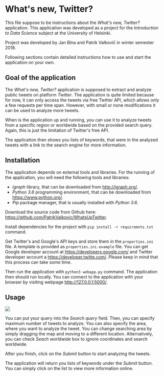 # What's new, Twitter?

This file suppose to be instructions about the *What's new, Twitter?* application. This application was developed as a project for the *Introduction to Data Science* subject at the University of Helsinki.

Project was developed by Jan Bína and Patrik Valkovič in winter semester 2018.

Following sections contain detailed instructions how to use and start the application on your own.

## Goal of the application

The *What's new, Twitter?* application is supposed to extract and analyze public tweets on platform *Twitter*. The application is quite limited because for now, it can only access the tweets via free Twitter API, which allows only a few requests per time span. However, with small or none modifications it can be used to analyze more tweets.

When is the application up and running, you can use it to analyze tweets from a specific region or worldwide based on the provided search query. Again, this is just the limitation of Twitter's free API.

The application then shows you lists of keywords, that were in the analyzed tweets with a link to the search engine for more information.

## Installation

The application depends on external tools and libraries. 
For the running of the application, you will need the following tools and libraries:
- *igraph* library, that can be downloaded from http://igraph.org/.
- *Python 3.6* programming environment, that can be downloaded from https://www.python.org/.
- *Pip* package manager, that is usually installed with *Python 3.6*.

Download the source code from Github here: https://github.com/PatrikValkovic/WhatsUpTwitter.

Install dependencies for the project with `pip install -r requiremnts.txt` command.

Get Twitter's and Google's API keys and store them in the `properties.ini` file. A template is provided as `properties.ini.example` file. You can get Google developer account at https://developers.google.com/ and Twitter developer account a https://developer.twitte.com/. Please keep in mind that this process can take some time.

Then run the application with `python3 webapp.py` command. The application then should run locally. You can connect to the application with your browser by visiting webpage http://127.0.0.1:5000/.

## Usage

![](https://i.imgur.com/nMXJNFI.png)

You can put your query into the *Search query* field. Then, you can specify maximum number of tweets to analyze. You can also specify the area, where you want to analyze the tweet. You can change searching area by simply dragging the map and moving to a different location. Alternatively, you can check *Seach worldwide* box to ignore coordinates and search worldwide.

After you finish, click on the *Submit* button to start analyzing the tweets.

The application will return you lists of keywords under the *Submit* button. You can simply click on the list to view more information online. 
